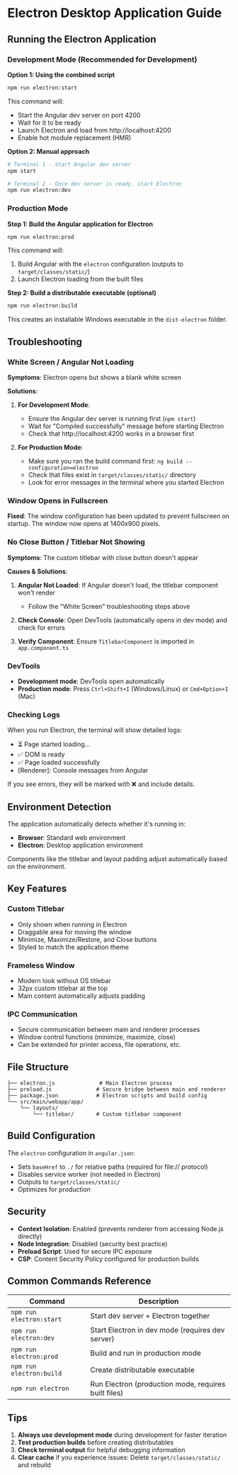 # Electron Desktop Application Guide

## Running the Electron Application

### Development Mode (Recommended for Development)

**Option 1: Using the combined script**
```bash
npm run electron:start
```
This command will:
- Start the Angular dev server on port 4200
- Wait for it to be ready
- Launch Electron and load from http://localhost:4200
- Enable hot module replacement (HMR)

**Option 2: Manual approach**
```bash
# Terminal 1 - Start Angular dev server
npm start

# Terminal 2 - Once dev server is ready, start Electron
npm run electron:dev
```

### Production Mode

**Step 1: Build the Angular application for Electron**
```bash
npm run electron:prod
```

This command will:
1. Build Angular with the `electron` configuration (outputs to `target/classes/static/`)
2. Launch Electron loading from the built files

**Step 2: Build a distributable executable (optional)**
```bash
npm run electron:build
```

This creates an installable Windows executable in the `dist-electron` folder.

## Troubleshooting

### White Screen / Angular Not Loading

**Symptoms**: Electron opens but shows a blank white screen

**Solutions**:

1. **For Development Mode**:
   - Ensure the Angular dev server is running first (`npm start`)
   - Wait for "Compiled successfully" message before starting Electron
   - Check that http://localhost:4200 works in a browser first

2. **For Production Mode**:
   - Make sure you ran the build command first: `ng build --configuration=electron`
   - Check that files exist in `target/classes/static/` directory
   - Look for error messages in the terminal where you started Electron

### Window Opens in Fullscreen

**Fixed**: The window configuration has been updated to prevent fullscreen on startup. The window now opens at 1400x900 pixels.

### No Close Button / Titlebar Not Showing

**Symptoms**: The custom titlebar with close button doesn't appear

**Causes & Solutions**:

1. **Angular Not Loaded**: If Angular doesn't load, the titlebar component won't render
   - Follow the "White Screen" troubleshooting steps above

2. **Check Console**: Open DevTools (automatically opens in dev mode) and check for errors

3. **Verify Component**: Ensure `TitlebarComponent` is imported in `app.component.ts`

### DevTools

- **Development mode**: DevTools open automatically
- **Production mode**: Press `Ctrl+Shift+I` (Windows/Linux) or `Cmd+Option+I` (Mac)

### Checking Logs

When you run Electron, the terminal will show detailed logs:
- ⏳ Page started loading...
- ✅ DOM is ready
- ✅ Page loaded successfully
- [Renderer]: Console messages from Angular

If you see errors, they will be marked with ❌ and include details.

## Environment Detection

The application automatically detects whether it's running in:
- **Browser**: Standard web environment
- **Electron**: Desktop application environment

Components like the titlebar and layout padding adjust automatically based on the environment.

## Key Features

### Custom Titlebar
- Only shown when running in Electron
- Draggable area for moving the window
- Minimize, Maximize/Restore, and Close buttons
- Styled to match the application theme

### Frameless Window
- Modern look without OS titlebar
- 32px custom titlebar at the top
- Main content automatically adjusts padding

### IPC Communication
- Secure communication between main and renderer processes
- Window control functions (minimize, maximize, close)
- Can be extended for printer access, file operations, etc.

## File Structure

```
├── electron.js              # Main Electron process
├── preload.js              # Secure bridge between main and renderer
├── package.json            # Electron scripts and build config
└── src/main/webapp/app/
    └── layouts/
        └── titlebar/       # Custom titlebar component
```

## Build Configuration

The `electron` configuration in `angular.json`:
- Sets `baseHref` to `./` for relative paths (required for file:// protocol)
- Disables service worker (not needed in Electron)
- Outputs to `target/classes/static/`
- Optimizes for production

## Security

- **Context Isolation**: Enabled (prevents renderer from accessing Node.js directly)
- **Node Integration**: Disabled (security best practice)
- **Preload Script**: Used for secure IPC exposure
- **CSP**: Content Security Policy configured for production builds

## Common Commands Reference

| Command | Description |
|---------|-------------|
| `npm run electron:start` | Start dev server + Electron together |
| `npm run electron:dev` | Start Electron in dev mode (requires dev server) |
| `npm run electron:prod` | Build and run in production mode |
| `npm run electron:build` | Create distributable executable |
| `npm run electron` | Run Electron (production mode, requires built files) |

## Tips

1. **Always use development mode** during development for faster iteration
2. **Test production builds** before creating distributables
3. **Check terminal output** for helpful debugging information
4. **Clear cache** if you experience issues: Delete `target/classes/static/` and rebuild
